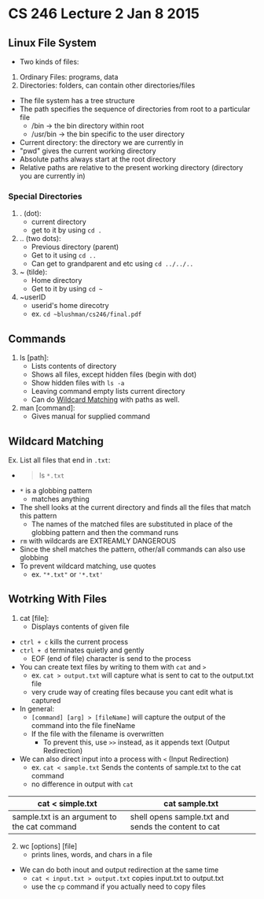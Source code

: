 # CS 246 Lecture 2 Jan 8 2015
## Linux File System
- Two kinds of files:
1. Ordinary Files: programs, data
2. Directories: folders, can contain other directories/files

- The file system has a tree structure
- The path specifies the sequence of directories from root to a particular file
    - /bin -> the bin directory within root
    - /usr/bin -> the bin specific to the user directory
- Current directory: the directory we are currently in 
- "pwd" gives the current working directory
- Absolute paths always start at the root directory
- Relative paths are relative to the present working directory (directory you are currently in)

### Special Directories
1.  . (dot):
    - current directory
    - get to it by using `cd .` 
2. .. (two dots):
    - Previous directory (parent)
    - Get to it using `cd ..`
    - Can get to grandparent and etc using `cd ../../..`
3. ~ (tilde):
    - Home directory
    - Get to it by using `cd ~`
4. ~userID 
    - userid's home direcotry
    - ex. `cd ~blushman/cs246/final.pdf`

## Commands
1. ls [path]:
    - Lists contents of directory
    - Shows all files, except hidden files (begin with dot)
    - Show hidden files with `ls -a`
    - Leaving command empty lists current directory
    - Can do [Wildcard Matching](#wildcard-matching) with paths as well.
2. man [command]:
    - Gives manual for supplied command

## Wildcard Matching
Ex. List all files that end in `.txt`:
- > ls `*.txt`
- `*` is a globbing pattern
    - matches anything
- The shell looks at the current directory and finds all the files that match this pattern 
    - The names of the matched files are substituted in place of the globbing pattern and then the command runs
- `rm` with wildcards are EXTREAMLY DANGEROUS
- Since the shell matches the pattern, other/all commands can also use globbing
- To prevent wildcard matching, use quotes
    - ex. `"*.txt"` or `'*.txt'`

## Wotrking With Files
1. cat [file]:
    - Displays contents of given file

- `ctrl + c` kills the current process
- `ctrl + d` terminates quietly and gently
    - EOF (end of file) character is send to the process
- You can create text files by writing to them with `cat` and `>`
    - ex. `cat > output.txt` will capture what is sent to cat to the output.txt file
    - very crude way of creating files because you cant edit what is captured
- In general:
    - `[command] [arg] > [fileName]` will capture the output of the command into the file fineName
    - If the file with the filename is overwritten
        - To prevent this, use `>>` instead, as it appends text (Output Redirection)
- We can also direct input into a process with `<` (Input Redirection)
    - ex. `cat < sample.txt` Sends the contents of sample.txt to the cat command
    - no difference in output with `cat`

cat < simple.txt | cat sample.txt
--- | ---
sample.txt is an argument to the cat command | shell opens sample.txt and sends the content to cat

2. wc [options] [file]
    - prints lines, words, and chars in a file

- We can do both inout and output redirection at the same time
    - `cat < input.txt > output.txt` copies input.txt to output.txt
    - use the `cp` command if you actually need to copy files
